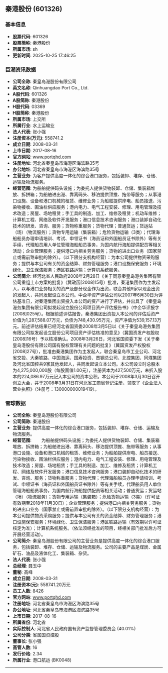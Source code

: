 ## 秦港股份 (601326)

### 基本信息

- **股票代码**: 601326
- **股票简称**: 秦港股份
- **所属市场**: sh
- **更新时间**: 2025-10-25 17:46:25

### 巨潮资讯数据

- **公司全称**: 秦皇岛港股份有限公司
- **英文名称**: Qinhuangdao Port Co., Ltd.
- **A股代码**: 601326
- **A股简称**: 秦港股份
- **H股代码**: 03369
- **H股简称**: 秦港股份
- **所属市场**: 上交所
- **所属行业**: 水上运输业
- **法人代表**: 张小强
- **注册资本(万元)**: 558741.2
- **成立日期**: 2008-03-31
- **上市日期**: 2017-08-16
- **官方网站**: www.portqhd.com
- **注册地址**: 河北省秦皇岛市海港区海滨路35号
- **办公地址**: 河北省秦皇岛市海港区海滨路35号
- **主营业务**: 为客户提供高度一体化的综合港口服务，包括装卸、堆存、仓储、运输及物流服务。
- **经营范围**: 为船舶提供码头设施；为委托人提供货物装卸、仓储、集装箱堆放、拆拼箱；为船舶进出港、靠离码头、移泊提供顶推、拖带等服务；从事港口设施、设备和港口机械的租赁、维修业务；为船舶提供岸电、船员接送、污染物接收、围油栏供应服务；港内电力、电气工程安装、修理、用电管理及技术改造；房屋、场地租赁；手工具的制造、加工、维修及租赁；机动车维修；计算机工程、网络及软件开发服务；港口信息技术咨询服务；港口装卸自动化技术的研发、咨询、服务；货物称重服务；货物代理；普通货运；货运站（场）（物流服务）；货物专用运输（集装箱）；危险货物运输（3类）；代理海船船员办理申请培训、考试、申领证书（海员证和外国船员证书除外）等有关手续，代理船员用人单位管理海船船员事务，为国内航行海船提供配员等相关活动；企业管理服务；提供港口内相关劳务服务；货物的进出口业务（国家禁止或需前臵审批的除外）。（以下限分支机构经营）：为本公司提供物资采购服务；提供与本公司有关的资金结算、财务管理服务；港口设施保安服务；环境绿化、卫生保洁服务；港区铁路运输；计算机系统服务。
- **公司简介**: 经河北省人民政府2008年2月28日《关于同意秦皇岛港务集团有限公司重组上市方案的批复》（冀政函[2008]15号）批准，秦港集团作为主发起人，以与港口业务相关的资产及部分现金作为出资，联合其他9家以现金出资的发起人，共同发起设立本公司。中企华资产评估公司以2007年6月30日为评估基准日，对秦港集团出资投入本公司的资产进行了评估，并出具了《秦皇岛港务集团有限公司拟发起设立股份公司项目资产评估报告书》（中企华评报字[2008]025号）。根据前述评估报告，秦港集团出资投入本公司的评估后资产价值为1,287,588.07万元，负债为748,430.95万元，资产净值为539,157.13万元。前述评估结果已经河北省国资委2008年3月5日以《关于秦皇岛港务集团有限公司拟发起设立股份公司项目资产评估核准的意见》（冀国资发产权股权[2008]16号）予以核准确认。2008年3月26日，河北省国资委下发《关于秦皇岛港股份有限公司国有股权管理有关问题的批复》（冀国资发产权股权[2008]27号），批准由秦港集团作为主发起人，联合秦皇岛市工业公司、河北省交投、大秦铁路、中国海运、国寿投资、首钢总公司、北控集团、同煤集团及河北省国控共9家其他发起人，共同发起设立本公司。本公司设立时总股本为4,275,000,000股（每股面值1.00元），注册资本为427,500万元，未折入股本的224,086.97万元记入本公司的资本公积。本公司于2008年3月30日召开创立大会，并于2008年3月31日在河北省工商局登记注册，领取了《企业法人营业执照》（注册号：130000000019419）。

### 雪球数据

- **公司全称**: 秦皇岛港股份有限公司
- **公司简称**: 秦港股份
- **主营业务**: 提供高度一体化的综合港口服务，包括装卸、堆存、仓储、运输及物流服务。
- **经营范围**: 　　为船舶提供码头设施；为委托人提供货物装卸、仓储、集装箱堆放、拆拼箱；为船舶进出港、靠离码头、移泊提供顶推、拖带等服务；从事港口设施、设备和港口机械的租赁、维修业务；为船舶提供岸电、船员接送、污染物接收、围油栏供应服务；港内电力、电气工程安装、修理、用电管理及技术改造；房屋、场地租赁；手工具的制造、加工、维修及租赁；计算机工程、网络及软件开发服务；港口信息技术咨询服务；港口装卸自动化技术的研发、咨询、服务；货物称重服务；货物代理；代理海船船员办理申请培训、考试、申领证书（海员证和外国船员证书除外）等有关手续，代理船员用人单位管理海船船员事务，为国内航行海船提供配员等相关活动；普通货运；货运站（场）（物流服务）；货物专用运输（集装箱）；危险货物运输（3类）（许可证有效期至2018年11月30日）；企业管理服务；提供港口内相关劳务服务；货物的进出口业务（国家禁止或需前置审批的除外）。（以下限分支机构经营）：为本公司提供物资采购服务；提供与本公司有关的资金结算、财务管理服务；港口设施保安服务；环境绿化、卫生保洁服务；港区铁路运输（有效期以许可证核定为准）；计算机系统服务。（依法须经批准的项目，经相关部门批准后方可开展经营活动）。
- **公司简介**: 秦皇岛港股份有限公司的主营业务是提供高度一体化的综合港口服务，包括装卸、堆存、仓储、运输及物流服务。公司的主要产品是煤炭、金属矿石、油品及液体化工、集装箱、杂货。
- **法人代表**: 张小强
- **总经理**: 聂玉中
- **董秘**: 高峰
- **成立日期**: 2008-03-31
- **注册资本(元)**: 558741.20万元
- **员工人数**: 8426
- **官方网站**: www.portqhd.com
- **注册地址**: 河北省秦皇岛市海港区海滨路35号
- **办公地址**: 河北省秦皇岛市海港区海滨路35号
- **上市日期**: 2017-08-16
- **所属省份**: 河北省
- **实际控制人**: 河北省人民政府国有资产监督管理委员会 (40.01%)
- **公司分类**: 省属国资控股
- **董事长**: 张小强
- **高管人数**: 16
- **发行价格**: 2.34
- **所属行业**: 港口航运 (BK0048)

---